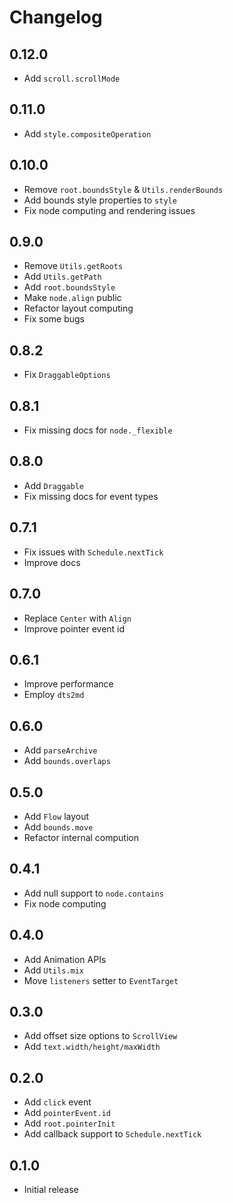 # Changelog

## 0.12.0

- Add `scroll.scrollMode`

## 0.11.0

- Add `style.compositeOperation`

## 0.10.0

- Remove `root.boundsStyle` & `Utils.renderBounds`
- Add bounds style properties to `style`
- Fix node computing and rendering issues

## 0.9.0

- Remove `Utils.getRoots`
- Add `Utils.getPath`
- Add `root.boundsStyle`
- Make `node.align` public
- Refactor layout computing
- Fix some bugs

## 0.8.2

- Fix `DraggableOptions`

## 0.8.1

- Fix missing docs for `node._flexible`

## 0.8.0

- Add `Draggable`
- Fix missing docs for event types

## 0.7.1

- Fix issues with `Schedule.nextTick`
- Improve docs

## 0.7.0

- Replace `Center` with `Align`
- Improve pointer event id

## 0.6.1

- Improve performance
- Employ `dts2md`

## 0.6.0

- Add `parseArchive`
- Add `bounds.overlaps`

## 0.5.0

- Add `Flow` layout
- Add `bounds.move`
- Refactor internal compution

## 0.4.1

- Add null support to `node.contains`
- Fix node computing

## 0.4.0

- Add Animation APIs
- Add `Utils.mix`
- Move `listeners` setter to `EventTarget`

## 0.3.0

- Add offset size options to `ScrollView`
- Add `text.width/height/maxWidth`

## 0.2.0

- Add `click` event
- Add `pointerEvent.id`
- Add `root.pointerInit`
- Add callback support to `Schedule.nextTick`

## 0.1.0

- Initial release

